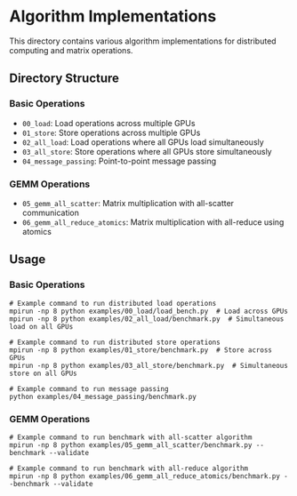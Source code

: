 # Algorithm Implementations

This directory contains various algorithm implementations for distributed computing and matrix operations.

## Directory Structure

### Basic Operations
- `00_load`: Load operations across multiple GPUs
- `01_store`: Store operations across multiple GPUs
- `02_all_load`: Load operations where all GPUs load simultaneously
- `03_all_store`: Store operations where all GPUs store simultaneously
- `04_message_passing`: Point-to-point message passing

### GEMM Operations
- `05_gemm_all_scatter`: Matrix multiplication with all-scatter communication
- `06_gemm_all_reduce_atomics`: Matrix multiplication with all-reduce using atomics

## Usage

### Basic Operations
```terminal
# Example command to run distributed load operations
mpirun -np 8 python examples/00_load/load_bench.py  # Load across GPUs
mpirun -np 8 python examples/02_all_load/benchmark.py  # Simultaneous load on all GPUs

# Example command to run distributed store operations
mpirun -np 8 python examples/01_store/benchmark.py  # Store across GPUs
mpirun -np 8 python examples/03_all_store/benchmark.py  # Simultaneous store on all GPUs

# Example command to run message passing
python examples/04_message_passing/benchmark.py
```

### GEMM Operations
```terminal
# Example command to run benchmark with all-scatter algorithm
mpirun -np 8 python examples/05_gemm_all_scatter/benchmark.py --benchmark --validate

# Example command to run benchmark with all-reduce algorithm
mpirun -np 8 python examples/06_gemm_all_reduce_atomics/benchmark.py --benchmark --validate
```
